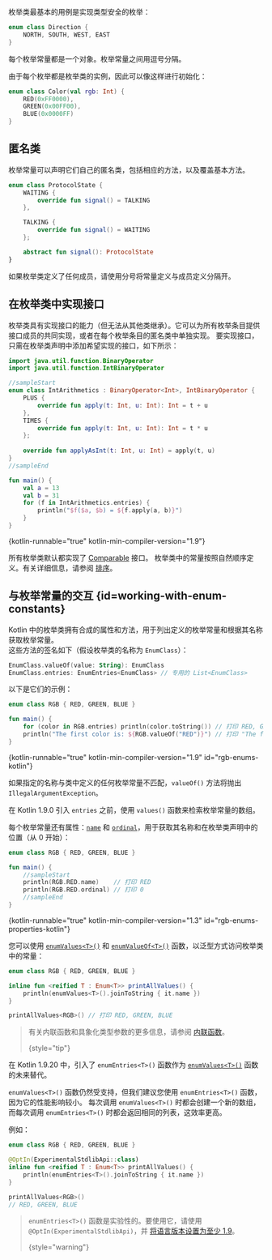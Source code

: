 [//]: # (title: 枚举类)

枚举类最基本的用例是实现类型安全的枚举：

```kotlin
enum class Direction {
    NORTH, SOUTH, WEST, EAST
}
```

每个枚举常量都是一个对象。枚举常量之间用逗号分隔。

由于每个枚举都是枚举类的实例，因此可以像这样进行初始化：

```kotlin
enum class Color(val rgb: Int) {
    RED(0xFF0000),
    GREEN(0x00FF00),
    BLUE(0x0000FF)
}
```

## 匿名类

枚举常量可以声明它们自己的匿名类，包括相应的方法，以及覆盖基本方法。

```kotlin
enum class ProtocolState {
    WAITING {
        override fun signal() = TALKING
    },

    TALKING {
        override fun signal() = WAITING
    };

    abstract fun signal(): ProtocolState
}
```

如果枚举类定义了任何成员，请使用分号将常量定义与成员定义分隔开。

## 在枚举类中实现接口

枚举类具有实现接口的能力（但无法从其他类继承）。它可以为所有枚举条目提供接口成员的共同实现，或者在每个枚举条目的匿名类中单独实现。
要实现接口，只需在枚举类声明中添加希望实现的接口，如下所示：

```kotlin
import java.util.function.BinaryOperator
import java.util.function.IntBinaryOperator

//sampleStart
enum class IntArithmetics : BinaryOperator<Int>, IntBinaryOperator {
    PLUS {
        override fun apply(t: Int, u: Int): Int = t + u
    },
    TIMES {
        override fun apply(t: Int, u: Int): Int = t * u
    };
    
    override fun applyAsInt(t: Int, u: Int) = apply(t, u)
}
//sampleEnd

fun main() {
    val a = 13
    val b = 31
    for (f in IntArithmetics.entries) {
        println("$f($a, $b) = ${f.apply(a, b)}")
    }
}
```
{kotlin-runnable="true" kotlin-min-compiler-version="1.9"}

所有枚举类默认都实现了 [Comparable](https://kotlinlang.org/api/latest/jvm/stdlib/kotlin/-comparable/index.html) 接口。
枚举类中的常量按照自然顺序定义。有关详细信息，请参阅 [排序](collection-ordering.md)。

## 与枚举常量的交互 {id=working-with-enum-constants}

Kotlin 中的枚举类拥有合成的属性和方法，用于列出定义的枚举常量和根据其名称获取枚举常量。  
这些方法的签名如下（假设枚举类的名称为 `EnumClass`）：

```kotlin
EnumClass.valueOf(value: String): EnumClass
EnumClass.entries: EnumEntries<EnumClass> // 专用的 List<EnumClass>
```

以下是它们的示例：

```kotlin
enum class RGB { RED, GREEN, BLUE }

fun main() {
    for (color in RGB.entries) println(color.toString()) // 打印 RED, GREEN, BLUE
    println("The first color is: ${RGB.valueOf("RED")}") // 打印 "The first color is: RED"
}
```
{kotlin-runnable="true" kotlin-min-compiler-version="1.9" id="rgb-enums-kotlin"}

如果指定的名称与类中定义的任何枚举常量不匹配，`valueOf()` 方法将抛出 `IllegalArgumentException`。

在 Kotlin 1.9.0 引入 `entries` 之前，使用 `values()` 函数来检索枚举常量的数组。

每个枚举常量还有属性：[`name`](https://kotlinlang.org/api/latest/jvm/stdlib/kotlin/-enum/name.html) 和
[`ordinal`](https://kotlinlang.org/api/latest/jvm/stdlib/kotlin/-enum/ordinal.html)，用于获取其名称和在枚举类声明中的位置（从 0 开始）：

```kotlin
enum class RGB { RED, GREEN, BLUE }

fun main() {
    //sampleStart
    println(RGB.RED.name)    // 打印 RED
    println(RGB.RED.ordinal) // 打印 0
    //sampleEnd
}
```
{kotlin-runnable="true" kotlin-min-compiler-version="1.3" id="rgb-enums-properties-kotlin"}

您可以使用 [`enumValues<T>()`](https://kotlinlang.org/api/latest/jvm/stdlib/kotlin/enum-values.html) 和
[`enumValueOf<T>()`](https://kotlinlang.org/api/latest/jvm/stdlib/kotlin/enum-value-of.html)
函数，以泛型方式访问枚举类中的常量：

```kotlin
enum class RGB { RED, GREEN, BLUE }

inline fun <reified T : Enum<T>> printAllValues() {
    println(enumValues<T>().joinToString { it.name })
}

printAllValues<RGB>() // 打印 RED, GREEN, BLUE
```

> 有关内联函数和具象化类型参数的更多信息，请参阅 [内联函数](inline-functions.md)。
>
> {style="tip"}

在 Kotlin 1.9.20 中，引入了 `enumEntries<T>()` 函数作为 [`enumValues<T>()`](https://kotlinlang.org/api/latest/jvm/stdlib/kotlin/enum-values.html) 函数的未来替代。

`enumValues<T>()` 函数仍然受支持，但我们建议您使用 `enumEntries<T>()` 函数，因为它的性能影响较小。
每次调用 `enumValues<T>()` 时都会创建一个新的数组，而每次调用 `enumEntries<T>()` 时都会返回相同的列表，这效率更高。

例如：

```kotlin
enum class RGB { RED, GREEN, BLUE }

@OptIn(ExperimentalStdlibApi::class)
inline fun <reified T : Enum<T>> printAllValues() {
    println(enumEntries<T>().joinToString { it.name })
}

printAllValues<RGB>() 
// RED, GREEN, BLUE
```

> `enumEntries<T>()` 函数是实验性的。要使用它，请使用 `@OptIn(ExperimentalStdlibApi)`，并
> [将语言版本设置为至少 1.9](gradle-compiler-options.md#attributes-common-to-jvm-and-js)。
>
> {style="warning"}